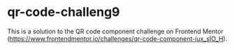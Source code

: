 # qr-code-challeng9
This is a solution to the QR code component challenge on Frontend Mentor (https://www.frontendmentor.io/challenges/qr-code-component-iux_sIO_H).
